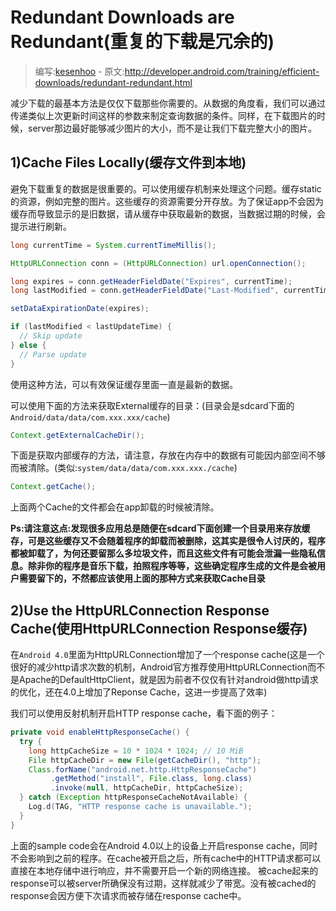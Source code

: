 # Redundant Downloads are Redundant(重复的下载是冗余的)

> 编写:[kesenhoo](https://github.com/kesenhoo) - 原文:<http://developer.android.com/training/efficient-downloads/redundant-redundant.html>

减少下载的最基本方法是仅仅下载那些你需要的。从数据的角度看，我们可以通过传递类似上次更新时间这样的参数来制定查询数据的条件。同样，在下载图片的时候，server那边最好能够减少图片的大小，而不是让我们下载完整大小的图片。

## 1)Cache Files Locally(缓存文件到本地)
避免下载重复的数据是很重要的。可以使用缓存机制来处理这个问题。缓存static的资源，例如完整的图片。这些缓存的资源需要分开存放。为了保证app不会因为缓存而导致显示的是旧数据，请从缓存中获取最新的数据，当数据过期的时候，会提示进行刷新。

<!-- More -->

```java
long currentTime = System.currentTimeMillis();

HttpURLConnection conn = (HttpURLConnection) url.openConnection();

long expires = conn.getHeaderFieldDate("Expires", currentTime);
long lastModified = conn.getHeaderFieldDate("Last-Modified", currentTime);

setDataExpirationDate(expires);

if (lastModified < lastUpdateTime) {
  // Skip update
} else {
  // Parse update
}
```

使用这种方法，可以有效保证缓存里面一直是最新的数据。

可以使用下面的方法来获取External缓存的目录：(目录会是sdcard下面的`Android/data/data/com.xxx.xxx/cache`)

```java
Context.getExternalCacheDir();
```

下面是获取内部缓存的方法，请注意，存放在内存中的数据有可能因内部空间不够而被清除。(类似:`system/data/data/com.xxx.xxx./cache`)

```java
Context.getCache();
```

上面两个Cache的文件都会在app卸载的时候被清除。

**Ps:请注意这点:发现很多应用总是随便在sdcard下面创建一个目录用来存放缓存，可是这些缓存又不会随着程序的卸载而被删除，这其实是很令人讨厌的，程序都被卸载了，为何还要留那么多垃圾文件，而且这些文件有可能会泄漏一些隐私信息。除非你的程序是音乐下载，拍照程序等等，这些确定程序生成的文件是会被用户需要留下的，不然都应该使用上面的那种方式来获取Cache目录**

## 2)Use the HttpURLConnection Response Cache(使用HttpURLConnection Response缓存)
在`Android 4.0`里面为HttpURLConnection增加了一个response cache(这是一个很好的减少http请求次数的机制，Android官方推荐使用HttpURLConnection而不是Apache的DefaultHttpClient，就是因为前者不仅仅有针对android做http请求的优化，还在4.0上增加了Reponse Cache，这进一步提高了效率)

我们可以使用反射机制开启HTTP response cache，看下面的例子：

```java
private void enableHttpResponseCache() {
  try {
    long httpCacheSize = 10 * 1024 * 1024; // 10 MiB
    File httpCacheDir = new File(getCacheDir(), "http");
    Class.forName("android.net.http.HttpResponseCache")
         .getMethod("install", File.class, long.class)
         .invoke(null, httpCacheDir, httpCacheSize);
  } catch (Exception httpResponseCacheNotAvailable) {
    Log.d(TAG, "HTTP response cache is unavailable.");
  }
}
```

上面的sample code会在Android 4.0以上的设备上开启response cache，同时不会影响到之前的程序。在cache被开启之后，所有cache中的HTTP请求都可以直接在本地存储中进行响应，并不需要开启一个新的网络连接。
被cache起来的response可以被server所确保没有过期，这样就减少了带宽。没有被cached的response会因方便下次请求而被存储在response cache中。
